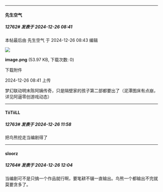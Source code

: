 ﻿
*****

####  先生空气  
##### 12762#       发表于 2024-12-26 08:41

 本帖最后由 先生空气 于 2024-12-26 08:43 编辑 

<img src="https://img.saraba1st.com/forum/202412/26/084120r886soozk9owz89r.png" referrerpolicy="no-referrer">

<strong>image.png</strong> (53.97 KB, 下载次数: 0)

下载附件

2024-12-26 08:41 上传

梦幻联动明末陈阿姨传奇，只是隔壁家的孩子第二部都要出了（泥潭图床有点崩，详见阿逼零创游戏动态）


*****

####  TiiTiiLL  
##### 12763#       发表于 2024-12-26 11:58

把鸟熊挖走当编剧得了


*****

####  sloorz  
##### 12764#       发表于 2024-12-26 12:04

当编剧可不是只搞一个作品就行啊，要笔耕不辍一直输出。鸟熊一个都输出不完就莫要贪多了。

